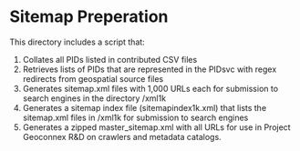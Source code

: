 Sitemap Preperation
================

This directory includes a script that:

1. Collates all PIDs listed in contributed CSV files
1. Retrieves lists of PIDs that are represented in the PIDsvc with regex redirects from geospatial source files
1. Generates sitemap.xml files with 1,000 URLs each for submission to search engines in the directory /xml1k
1. Generates a sitemap index file (sitemapindex1k.xml) that lists the sitemap.xml files in /xml1k for submission to search engines
1. Generates a zipped master_sitemap.xml with all URLs for use in Project Geoconnex R&D on crawlers and metadata catalogs.